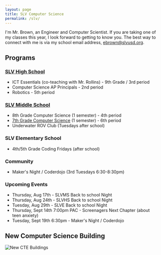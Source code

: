 ```yaml
---
layout: page
title: SLV Computer Science
permalink: /slv/
---
```


I'm Mr. Brown, an Engineer and Computer Scientist. If you are taking one of my classes this year, I look forward to getting to know you. The best way to connect with me is via my school email address, [ebrown@slvusd.org](mailto:ebrown@slvusd.org).

## Programs
### [SLV High School](https://hs.slvusd.org)

* ICT Essentials (co-teaching with Mr. Rollins) - 9th Grade / 3rd period
* Computer Science AP Principals - 2nd period
* Robotics - 5th period

### [SLV Middle School](https://ms.slvusd.org)

* 8th Grade Computer Science (1 semester) - 4th period
* [7th Grade Computer Science](cs7) (1 semester) - 6th period
* Underwater ROV Club (Tuesdays after school)

### SLV Elementary School

* 4th/5th Grade Coding Fridays (after school)

### Community

* Maker's Night / Coderdojo (3rd Tuesdays 6:30-8:30pm)

### Upcoming Events

* Thursday, Aug 17th - SLVMS Back to school Night
* Thursday, Aug 24th - SLVHS Back to school Night
* Tuesday, Aug 29th - SLVE Back to school Night
* Thursday, Sept 14th 7:00pm PAC - Screenagers Next Chapter (about teen anxiety)
* Tuesday, Sept 19th 6:30pm - Maker's Night / Coderdojo

## New Computer Science Building

![New CTE Buildings](https://lh3.googleusercontent.com/pw/AIL4fc9Wf8EAP6FwjR0mhvBQWzIXs8VWDcTnZsVTfhY95dsXTv8nqiQz08-FoFN1b6Y0i9U-Tr4VeKGDHZ-0wmKd9YBSa21fZndBDedl8Gbp6xo1T3MQZzI=w2400)
